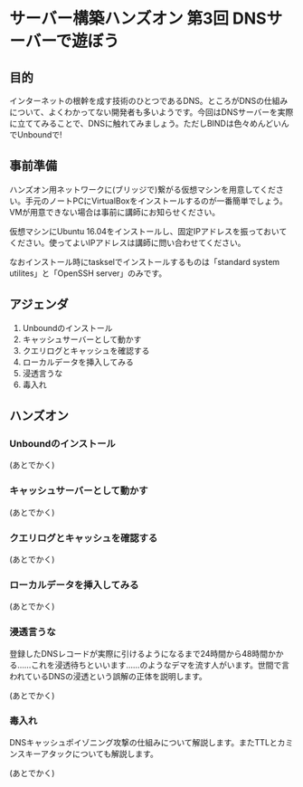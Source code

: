 # サーバー構築ハンズオン 第3回 DNSサーバーで遊ぼう

## 目的

インターネットの根幹を成す技術のひとつであるDNS。ところがDNSの仕組みについて、よくわかってない開発者も多いようです。今回はDNSサーバーを実際に立ててみることで、DNSに触れてみましょう。ただしBINDは色々めんどいんでUnboundで!

## 事前準備

ハンズオン用ネットワークに(ブリッジで)繋がる仮想マシンを用意してください。手元のノートPCにVirtualBoxをインストールするのが一番簡単でしょう。VMが用意できない場合は事前に講師にお知らせください。

仮想マシンにUbuntu 16.04をインストールし、固定IPアドレスを振っておいてください。使ってよいIPアドレスは講師に問い合わせてください。

なおインストール時にtaskselでインストールするものは「standard system utilites」と「OpenSSH server」のみです。

## アジェンダ

1. Unboundのインストール
1. キャッシュサーバーとして動かす
1. クエリログとキャッシュを確認する
1. ローカルデータを挿入してみる
1. 浸透言うな
1. 毒入れ

## ハンズオン

### Unboundのインストール

(あとでかく)

### キャッシュサーバーとして動かす

(あとでかく)

### クエリログとキャッシュを確認する

(あとでかく)

### ローカルデータを挿入してみる

(あとでかく)

### 浸透言うな

登録したDNSレコードが実際に引けるようになるまで24時間から48時間かかる……これを浸透待ちといいます……のようなデマを流す人がいます。世間で言われているDNSの浸透という誤解の正体を説明します。

(あとでかく)

### 毒入れ

DNSキャッシュポイゾニング攻撃の仕組みについて解説します。またTTLとカミンスキーアタックについても解説します。

(あとでかく)
